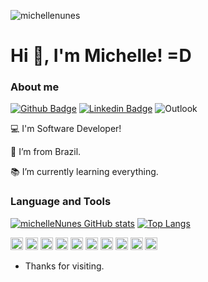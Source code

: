 <p align="left"> <img src="https://komarev.com/ghpvc/?username=michellenunes&label=Profile%20views&color=6a0cc2&style=flat" alt="michellenunes" /> </p>

# Hi 👋, I'm Michelle! =D


### About me

[![Github Badge](https://img.shields.io/badge/-Github-000?style=flat-square&logo=Github&logoColor=white&link=https://github.com/michelleNunes)](https://github.com/michelleNunes)
[![Linkedin Badge](https://img.shields.io/badge/-LinkedIn-blue?style=flat-square&logo=Linkedin&logoColor=white&link=https://www.linkedin.com/in/michellenunesoliveira)](https://www.linkedin.com/in/michellenunesoliveira)
![Outlook](https://img.shields.io/badge/Microsoft_Outlook-0078D4?style=flat-square&logo=microsoft-outlook&logoColor=white&link=mailto:michelle.n.oliveira@hotmail.com.br)

:computer: I'm Software Developer!

:house_with_garden: I’m from Brazil.

:books: I’m currently learning everything.

### Language and Tools

[![michelleNunes GitHub stats](https://github-readme-stats.vercel.app/api?username=michelleNunes&theme=dracula&show_icons=true)](https://github.com/michelleNunes/github-readme-stats)
[![Top Langs](https://github-readme-stats.vercel.app/api/top-langs/?username=michelleNunes&layout=compact&theme=dracula&langs_count=8)](https://github.com/michelleNunes/github-readme-stats)


<code><img height="20" src="https://img.shields.io/badge/Java-ED8B00?style=for-the-badge&logo=java&logoColor=white"></code>
<code><img height="20" src="https://img.shields.io/badge/Python-FFD43B?style=for-the-badge&logo=python&logoColor=darkgreen"></code>
<code><img height="20" src="https://img.shields.io/badge/C%2B%2B-00599C?style=for-the-badge&logo=c%2B%2B&logoColor=white"></code>
<code><img height="20" src="https://img.shields.io/badge/MySQL-00000F?style=for-the-badge&logo=mysql&logoColor=white"></code>
<code><img height="20" src="https://img.shields.io/badge/MongoDB-white?style=for-the-badge&logo=mongodb&logoColor=4EA94B"></code>
<code><img height="20" src="https://img.shields.io/badge/React_Native-20232A?style=for-the-badge&logo=react&logoColor=61DAFB"></code>
<code><img height="20" src="https://img.shields.io/badge/Node.js-339933?style=for-the-badge&logo=nodedotjs&logoColor=white"></code>
<code><img height="20" src="https://img.shields.io/badge/React-20232A?style=for-the-badge&logo=react&logoColor=61DAFB"></code>
<code><img height="20" src="https://img.shields.io/badge/Vue.js-35495E?style=for-the-badge&logo=vuedotjs&logoColor=4FC08D"></code>
<code><img height="20" src="https://img.shields.io/badge/Jira-0052CC?style=for-the-badge&logo=Jira&logoColor=white"></code>

- Thanks for visiting.


